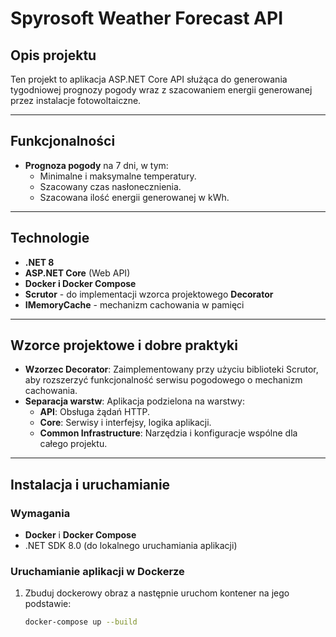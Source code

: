 # Spyrosoft Weather Forecast API

## Opis projektu
Ten projekt to aplikacja ASP.NET Core API służąca do generowania tygodniowej prognozy pogody wraz z szacowaniem energii generowanej przez instalacje fotowoltaiczne.

---

## Funkcjonalności
- **Prognoza pogody** na 7 dni, w tym:
  - Minimalne i maksymalne temperatury.
  - Szacowany czas nasłonecznienia.
  - Szacowana ilość energii generowanej w kWh.
---

## Technologie
- **.NET 8**
- **ASP.NET Core** (Web API)
- **Docker i Docker Compose**
- **Scrutor** - do implementacji wzorca projektowego **Decorator**
- **IMemoryCache** - mechanizm cachowania w pamięci
---

## Wzorce projektowe i dobre praktyki
- **Wzorzec Decorator**: Zaimplementowany przy użyciu biblioteki Scrutor, aby rozszerzyć funkcjonalność serwisu pogodowego o mechanizm cachowania.
- **Separacja warstw**: Aplikacja podzielona na warstwy:
  - **API**: Obsługa żądań HTTP.
  - **Core**: Serwisy i interfejsy, logika aplikacji.
  - **Common Infrastructure**: Narzędzia i konfiguracje wspólne dla całego projektu.
---

## Instalacja i uruchamianie

### Wymagania
- **Docker** i **Docker Compose**
- .NET SDK 8.0 (do lokalnego uruchamiania aplikacji)

### Uruchamianie aplikacji w Dockerze
1. Zbuduj dockerowy obraz a następnie uruchom kontener na jego podstawie:
   ```bash
   docker-compose up --build
